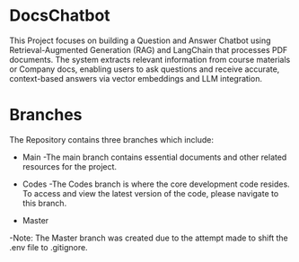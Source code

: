 # DocsChatbot
This Project focuses on building a Question and Answer Chatbot using Retrieval-Augmented Generation (RAG) and LangChain that processes PDF documents. The system extracts relevant information from course materials or Company docs, enabling users to ask questions and receive accurate, context-based answers via vector embeddings and LLM integration.

# Branches
The Repository contains three branches which include: 
- Main
-The main branch contains essential documents and other related resources for the project.
  
- Codes
-The Codes branch is where the core development code resides. To access and view the latest version of the code, please navigate to this branch.

- Master
  
-Note: The Master branch was created due to the attempt made to shift the .env file to .gitignore.




